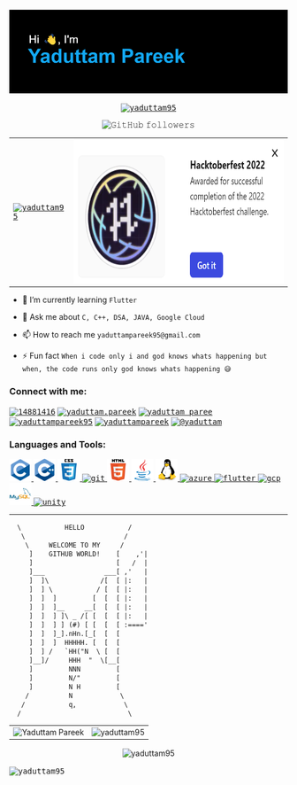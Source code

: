 <p align="center"> <kbd><img src="/header.png" alt="yaduttam95" /></kbd> </p>

<p align="center"> <a href="https://holopin.io/@yaduttam95"><kbd><img src="https://holopin.me/yaduttam95" alt="yaduttam95" /></kbd></a> </p>

<p align="center"> <img alt="𝙶𝚒𝚝𝙷𝚞𝚋 𝚏𝚘𝚕𝚕𝚘𝚠𝚎𝚛𝚜" src="https://img.shields.io/github/followers/Yaduttam95?label=Followers&style=social"></p>

<p align="center">
  <table>
    <tr>
      <td>
    <a href="https://github.com/ryo-ma/github-profile-trophy"><kbd><img src="https://github-profile-trophy.vercel.app/?username=yaduttam95&theme=onedark&row=10&column=4&margin-w=15&margin-h=15" alt="yaduttam95" /></kbd></a></td>
      <td><a href="https://dev.to/yaduttam95"><kbd><img src="https://github.com/Yaduttam95/Yaduttam95/blob/9bb3c3e95125cff333ec4d9824ee53213742d76f/Badge.png" alt="yaduttam95" width="535" height="260" /></kbd></a></td>
  </table>
</p>

- 🌱 I’m currently learning ```Flutter```

- 💬 Ask me about ```C, C++, DSA, JAVA, Google Cloud```

- 📫 How to reach me ```yaduttampareek95@gmail.com```

- ⚡ Fun fact ```When i code only i and god knows whats happening but when, the code runs only god knows whats happening 😅```

<h3 align="left">Connect with me:</h3>
<p align="left">
<a href="https://stackoverflow.com/users/14881416" target="blank"><kbd><img align="center" src="https://raw.githubusercontent.com/rahuldkjain/github-profile-readme-generator/master/src/images/icons/Social/stack-overflow.svg" alt="14881416" height="30" width="40" /></kbd></a>
<a href="https://instagram.com/yaduttam.pareek" target="blank"><kbd><img align="center" src="https://raw.githubusercontent.com/rahuldkjain/github-profile-readme-generator/master/src/images/icons/Social/instagram.svg" alt="yaduttam.pareek" height="30" width="40" /></kbd></a>
<a href="https://www.codechef.com/users/yaduttam_paree" target="blank"><kbd><img align="center" src="https://cdn.jsdelivr.net/npm/simple-icons@3.1.0/icons/codechef.svg" alt="yaduttam_paree" height="30" width="40" /></kbd></a>
<a href="https://www.hackerrank.com/yaduttampareek95" target="blank"><kbd><img align="center" src="https://raw.githubusercontent.com/rahuldkjain/github-profile-readme-generator/master/src/images/icons/Social/hackerrank.svg" alt="yaduttampareek95" height="30" width="40" /></kbd></a>
<a href="https://codeforces.com/profile/yaduttampareek" target="blank"><kbd><img align="center" src="https://raw.githubusercontent.com/rahuldkjain/github-profile-readme-generator/master/src/images/icons/Social/codeforces.svg" alt="yaduttampareek" height="30" width="40" /></kbd></a>
<a href="https://www.hackerearth.com/@yaduttam" target="blank"><kbd><img align="center" src="https://raw.githubusercontent.com/rahuldkjain/github-profile-readme-generator/master/src/images/icons/Social/hackerearth.svg" alt="@yaduttam" height="30" width="40" /></kbd></a>
</p>

<h3 align="left">Languages and Tools:</h3>
<p align="left"> <a href="https://www.cprogramming.com/" target="_blank" rel="noreferrer"> <kbd><img src="https://raw.githubusercontent.com/devicons/devicon/master/icons/c/c-original.svg" alt="c" width="40" height="40"/></kbd> </a> <a href="https://www.w3schools.com/cpp/" target="_blank" rel="noreferrer"> <kbd><img src="https://raw.githubusercontent.com/devicons/devicon/master/icons/cplusplus/cplusplus-original.svg" alt="cplusplus" width="40" height="40"/></kbd> </a> <a href="https://www.w3schools.com/css/" target="_blank" rel="noreferrer"> <kbd><img src="https://raw.githubusercontent.com/devicons/devicon/master/icons/css3/css3-original-wordmark.svg" alt="css3" width="40" height="40"/></kbd> </a> <a href="https://git-scm.com/" target="_blank" rel="noreferrer"> <kbd><img src="https://www.vectorlogo.zone/logos/git-scm/git-scm-icon.svg" alt="git" width="40" height="40"/></kbd> </a> <a href="https://www.w3.org/html/" target="_blank" rel="noreferrer"> <kbd><img src="https://raw.githubusercontent.com/devicons/devicon/master/icons/html5/html5-original-wordmark.svg" alt="html5" width="40" height="40"/></kbd> </a> <a href="https://www.java.com" target="_blank" rel="noreferrer"> <kbd><img src="https://raw.githubusercontent.com/devicons/devicon/master/icons/java/java-original.svg" alt="java" width="40" height="40"/></kbd> </a> <a href="https://www.linux.org/" target="_blank" rel="noreferrer"> <kbd><img src="https://raw.githubusercontent.com/devicons/devicon/master/icons/linux/linux-original.svg" alt="linux" width="40" height="40"/></kbd> </a> <a href="https://azure.microsoft.com/en-in/" target="_blank" rel="noreferrer"> <kbd><img src="https://www.vectorlogo.zone/logos/microsoft_azure/microsoft_azure-icon.svg" alt="azure" width="40" height="40"/></kbd> </a> <a href="https://flutter.dev" target="_blank" rel="noreferrer"> <kbd><img src="https://www.vectorlogo.zone/logos/flutterio/flutterio-icon.svg" alt="flutter" width="40" height="40"/></kbd> </a> <a href="https://cloud.google.com" target="_blank" rel="noreferrer"> <kbd><img src="https://www.vectorlogo.zone/logos/google_cloud/google_cloud-icon.svg" alt="gcp" width="40" height="40"/></kbd> </a>  <a href="https://www.mysql.com/" target="_blank" rel="noreferrer"> <kbd><img src="https://raw.githubusercontent.com/devicons/devicon/master/icons/mysql/mysql-original-wordmark.svg" alt="mysql" width="40" height="40"/></kbd> </a> <a href="https://unity.com/" target="_blank" rel="noreferrer"> <kbd><img src="https://www.vectorlogo.zone/logos/unity3d/unity3d-icon.svg" alt="unity" width="40" height="40"/></kbd> </a> </p>

---
<!-- [![Sparkline](https://stars.medv.io/Yaduttam95/Yaduttam95.svg)](https://stars.medv.io/Yaduttam95/Yaduttam95)

<div align="center">
<img align="center" src="https://readme-jokes.vercel.app/api?theme=vue?" alt="yaduttam95" />
</div>
-->

```
  \           HELLO           /
   \                         /
    \     WELCOME TO MY     /
     ]    GITHUB WORLD!    [    ,'|
     ]                     [   /  |
     ]___               ___[ ,'   |
     ]  ]\             /[  [ |:   |
     ]  ] \           / [  [ |:   |
     ]  ]  ]         [  [  [ |:   |
     ]  ]  ]__     __[  [  [ |:   |
     ]  ]  ] ]\ _ /[ [  [  [ |:   |
     ]  ]  ] ] (#) [ [  [  [ :===='
     ]  ]  ]_].nHn.[_[  [  [
     ]  ]  ]  HHHHH. [  [  [
     ]  ] /   `HH("N  \ [  [
     ]__]/     HHH  "  \[__[
     ]         NNN         [
     ]         N/"         [
     ]         N H         [
    /          N            \
   /           q,            \
  /                           \
```
<table>
   <tr>
      <td><img src="https://github-readme-stats.vercel.app/api?username=Yaduttam95&include_all_commits=true&count_private=true&show_icons=true&line_height=24&title_color=1363DF&icon_color=47B5FF&text_color=DFF6FF&bg_color=0,000000,130F40" alt="Yaduttam Pareek" />
         <td><img align="center" src="https://github-readme-streak-stats.herokuapp.com/?user=yaduttam95&theme=dark&line_height=23" alt="yaduttam95" /></td>
   </tr>
</table>
<div align="center">
<p><img align="center" src="https://github-readme-stats.vercel.app/api/top-langs/?username=Yaduttam95&show_icons=true&locale=en&layout=compact&title_color=7A7ADB&icon_color=2234AE&text_color=D3D3D3&bg_color=0,000000,130F40" alt="yaduttam95" /></p>
   </div>
<p><kbd><img align="center" src="https://activity-graph.herokuapp.com/graph?username=Yaduttam95&theme=react-dark" alt="yaduttam95" /></kbd></p>
